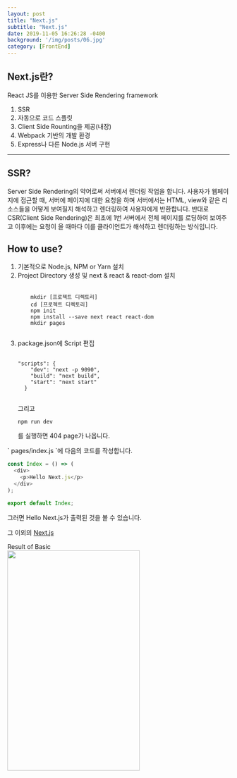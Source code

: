 ```yaml
---
layout: post
title: "Next.js"
subtitle: "Next.js"
date: 2019-11-05 16:26:28 -0400
background: '/img/posts/06.jpg'
category: [FrontEnd]
---
```

## Next.js란?
React JS를 이용한 Server Side Rendering framework
1. SSR
2. 자동으로 코드 스플릿
3. Client Side Rounting을 제공(내장)
4. Webpack 기반의 개발 환경
5. Express나 다른 Node.js 서버 구현

***

## SSR?
Server Side Rendering의 약어로써 서버에서 렌더링 작업을 합니다. 사용자가 웹페이지에 접근할 때, 서버에 페이지에 대한 요청을 하며 서버에서는 HTML, view와 같은 리소스들을 어떻게 보여질지 해석하고 렌더링하여 사용자에게 반환합니다. 반대로 CSR(Client Side Rendering)은 최초에 1번 서버에서 전체 페이지를 로딩하여 보여주고 이후에는 요청이 올 때마다 이를 클라이언트가 해석하고 렌더링하는 방식입니다.

## How to use?
<ol>

<li> 기본적으로 Node.js, NPM or Yarn 설치</li>

<li> Project Directory 생성 및 next & react & react-dom 설치</li>

<pre>
  <code>
    mkdir [프로젝트 디렉토리]
    cd [프로젝트 디렉토리]
    npm init
    npm install --save next react react-dom
    mkdir pages
  </code>
</pre>

<li> package.json에 Script 편집</li>

<pre>
  <code>
"scripts": {
    "dev": "next -p 9090",
    "build": "next build",
    "start": "next start"
  }
    </code>
</pre>
그리고
<pre><code>npm run dev</code></pre>
를 실행하면 
404 page가 나옵니다.
</ol>
` pages/index.js `에 다음의 코드를 작성합니다.

```js 
const Index = () => (
  <div>
    <p>Hello Next.js</p>
  </div>
);

export default Index; 
```
그러면 Hello Next.js가 출력된 것을 볼 수 있습니다.

그 이외의 <a href="https://nextjs.org/" title="document of Next.js">Next.js</a> 

Result of Basic
<br/>
<img src="../../../../../img/posts/basic.png" style="width:300px;height:500px">